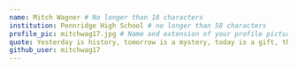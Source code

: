 ```yaml
---
name: Mitch Wagner # No longer than 18 characters
institution: Pennridge High School # no longer than 58 characters
profile_pic: mitchwag17.jpg # Name and extension of your profile picture(ex. mona.png)
quote: Yesterday is history, tomorrow is a mystery, today is a gift, that's why it's called the present. # no longer than 100 characters
github_user: mitchwag17
---
```

